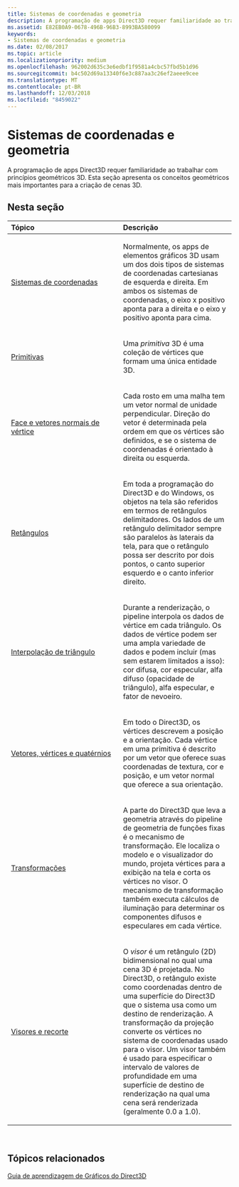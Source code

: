 ```yaml
---
title: Sistemas de coordenadas e geometria
description: A programação de apps Direct3D requer familiaridade ao trabalhar com princípios geométricos 3D. Esta seção apresenta os conceitos geométricos mais importantes para a criação de cenas 3D.
ms.assetid: E82EB0A9-0678-496B-96B3-8993BA580099
keywords:
- Sistemas de coordenadas e geometria
ms.date: 02/08/2017
ms.topic: article
ms.localizationpriority: medium
ms.openlocfilehash: 962002d635c3e6edbf1f9581a4cbc57fbd5b1d96
ms.sourcegitcommit: b4c502d69a13340f6e3c887aa3c26ef2aeee9cee
ms.translationtype: MT
ms.contentlocale: pt-BR
ms.lasthandoff: 12/03/2018
ms.locfileid: "8459022"
---
```

# <a name="coordinate-systems-and-geometry"></a>Sistemas de coordenadas e geometria


A programação de apps Direct3D requer familiaridade ao trabalhar com princípios geométricos 3D. Esta seção apresenta os conceitos geométricos mais importantes para a criação de cenas 3D.

## <a name="span-idin-this-sectionspanin-this-section"></a><span id="in-this-section"></span>Nesta seção


<table>
<colgroup>
<col width="50%" />
<col width="50%" />
</colgroup>
<thead>
<tr class="header">
<th align="left">Tópico</th>
<th align="left">Descrição</th>
</tr>
</thead>
<tbody>
<tr class="odd">
<td align="left"><p><a href="coordinate-systems.md">Sistemas de coordenadas</a></p></td>
<td align="left"><p>Normalmente, os apps de elementos gráficos 3D usam um dos dois tipos de sistemas de coordenadas cartesianas de esquerda e direita. Em ambos os sistemas de coordenadas, o eixo x positivo aponta para a direita e o eixo y positivo aponta para cima.</p></td>
</tr>
<tr class="even">
<td align="left"><p><a href="primitives.md">Primitivas</a></p></td>
<td align="left"><p>Uma <em>primitiva</em> 3D é uma coleção de vértices que formam uma única entidade 3D.</p></td>
</tr>
<tr class="odd">
<td align="left"><p><a href="face-and-vertex-normal-vectors.md">Face e vetores normais de vértice</a></p></td>
<td align="left"><p>Cada rosto em uma malha tem um vetor normal de unidade perpendicular. Direção do vetor é determinada pela ordem em que os vértices são definidos, e se o sistema de coordenadas é orientado à direita ou esquerda.</p></td>
</tr>
<tr class="even">
<td align="left"><p><a href="rectangles.md">Retângulos</a></p></td>
<td align="left"><p>Em toda a programação do Direct3D e do Windows, os objetos na tela são referidos em termos de retângulos delimitadores. Os lados de um retângulo delimitador sempre são paralelos às laterais da tela, para que o retângulo possa ser descrito por dois pontos, o canto superior esquerdo e o canto inferior direito.</p></td>
</tr>
<tr class="odd">
<td align="left"><p><a href="triangle-interpolation.md">Interpolação de triângulo</a></p></td>
<td align="left"><p>Durante a renderização, o pipeline interpola os dados de vértice em cada triângulo. Os dados de vértice podem ser uma ampla variedade de dados e podem incluir (mas sem estarem limitados a isso): cor difusa, cor especular, alfa difuso (opacidade de triângulo), alfa especular, e fator de nevoeiro.</p></td>
</tr>
<tr class="even">
<td align="left"><p><a href="vectors--vertices--and-quaternions.md">Vetores, vértices e quatérnios</a></p></td>
<td align="left"><p>Em todo o Direct3D, os vértices descrevem a posição e a orientação. Cada vértice em uma primitiva é descrito por um vetor que oferece suas coordenadas de textura, cor e posição, e um vetor normal que oferece a sua orientação.</p></td>
</tr>
<tr class="odd">
<td align="left"><p><a href="transforms.md">Transformações</a></p></td>
<td align="left"><p>A parte do Direct3D que leva a geometria através do pipeline de geometria de funções fixas é o mecanismo de transformação. Ele localiza o modelo e o visualizador do mundo, projeta vértices para a exibição na tela e corta os vértices no visor. O mecanismo de transformação também executa cálculos de iluminação para determinar os componentes difusos e especulares em cada vértice.</p></td>
</tr>
<tr class="even">
<td align="left"><p><a href="viewports-and-clipping.md">Visores e recorte</a></p></td>
<td align="left"><p>O <em>visor</em> é um retângulo (2D) bidimensional no qual uma cena 3D é projetada. No Direct3D, o retângulo existe como coordenadas dentro de uma superfície do Direct3D que o sistema usa como um destino de renderização. A transformação da projeção converte os vértices no sistema de coordenadas usado para o visor. Um visor também é usado para especificar o intervalo de valores de profundidade em uma superfície de destino de renderização na qual uma cena será renderizada (geralmente 0.0 a 1.0).</p></td>
</tr>
</tbody>
</table>

 

## <a name="span-idrelated-topicsspanrelated-topics"></a><span id="related-topics"></span>Tópicos relacionados


[Guia de aprendizagem de Gráficos do Direct3D](index.md)

 

 




